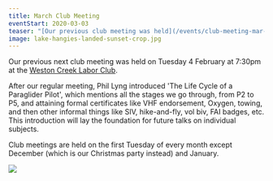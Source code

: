 ```yaml
---
title: March Club Meeting
eventStart: 2020-03-03
teaser: "[Our previous club meeting was held](/events/club-meeting-mar-2020) on Tuesday 3 March at 7:30pm at the [Weston Creek Labor Club](https://goo.gl/maps/6EtdRPvfNiqLgX2U7). After our regular meeting we discussed 'The Life Cycle of a Paraglider Pilot'."
image: lake-hangies-landed-sunset-crop.jpg
---
```

Our previous next club meeting was held on Tuesday 4 February at 7:30pm at the [Weston Creek Labor Club](https://goo.gl/maps/6EtdRPvfNiqLgX2U7).

After our regular meeting, Phil Lyng introduced 'The Life Cycle of a Paraglider Pilot', which mentions all the stages we go through, from P2 to P5, and attaining formal certificates like VHF endorsement, Oxygen, towing, and then other informal things like SIV, hike-and-fly, vol biv, FAI badges, etc.
This introduction will lay the foundation for future talks on individual subjects.

Club meetings are held on the first Tuesday of every month except December (which is our Christmas party instead) and January. 

![](/images/lake-hangies-landed-sunset.jpg)

[Bright]: /events/bright2020
[Corryong]: /events/corryong-2020
